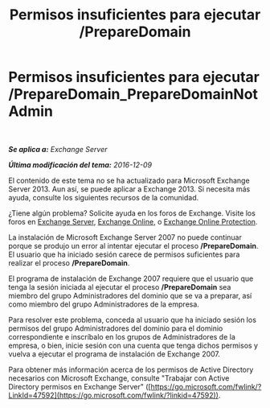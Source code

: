 ﻿---
title: 'Permisos insuficientes para ejecutar /PrepareDomain'
TOCTitle: Permisos insuficientes para ejecutar /PrepareDomain_PrepareDomainNotAdmin
ms:assetid: c33a2bc0-5b07-49b8-a1c1-53baa4933d44
ms:mtpsurl: https://technet.microsoft.com/es-es/library/ms.exch.setupreadiness.preparedomainnotadmin(v=EXCHG.150)
ms:contentKeyID: 48268641
ms.date: 05/22/2018
mtps_version: v=EXCHG.150
ms.translationtype: MT
---

# Permisos insuficientes para ejecutar /PrepareDomain\_PrepareDomainNotAdmin

 

_**Se aplica a:** Exchange Server_

_**Última modificación del tema:** 2016-12-09_

El contenido de este tema no se ha actualizado para Microsoft Exchange Server 2013. Aun así, se puede aplicar a Exchange 2013. Si necesita más ayuda, consulte los siguientes recursos de la comunidad.

¿Tiene algún problema? Solicite ayuda en los foros de Exchange. Visite los foros en [Exchange Server](https://go.microsoft.com/fwlink/p/?linkid=60612), [Exchange Online](https://go.microsoft.com/fwlink/p/?linkid=267542), o [Exchange Online Protection](https://go.microsoft.com/fwlink/p/?linkid=285351).

La instalación de Microsoft Exchange Server 2007 no puede continuar porque se produjo un error al intentar ejecutar el proceso **/PrepareDomain**. El usuario que ha iniciado sesión carece de permisos suficientes para realizar el proceso **/PrepareDomain**.

El programa de instalación de Exchange 2007 requiere que el usuario que tenga la sesión iniciada al ejecutar el proceso **/PrepareDomain** sea miembro del grupo Administradores del dominio que se va a preparar, así como miembro del grupo Administradores de la empresa.

Para resolver este problema, conceda al usuario que ha iniciado sesión los permisos del grupo Administradores del dominio para el dominio correspondiente e inscríbalo en los grupos de Administradores de la empresa, o bien, inicie sesión con una cuenta que tenga dichos permisos y vuelva a ejecutar el programa de instalación de Exchange 2007.

Para obtener más información acerca de los permisos de Active Directory necesarios con Microsoft Exchange, consulte "Trabajar con Active Directory permisos en Exchange Server" ([https://go.microsoft.com/fwlink/?LinkId=47592](https://go.microsoft.com/fwlink/?linkid=47592)).

